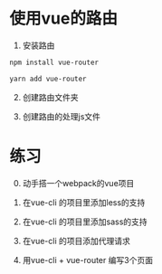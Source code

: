 # 使用vue的路由

1. 安装路由

```bash
npm install vue-router
```

```bash
yarn add vue-router
```

2. 创建路由文件夹

3. 创建路由的处理js文件


# 练习

0. 动手搭一个webpack的vue项目

1. 在vue-cli 的项目里添加less的支持
2. 在vue-cli 的项目里添加sass的支持
3. 在vue-cli 的项目添加代理请求

4. 用vue-cli + vue-router 编写3个页面